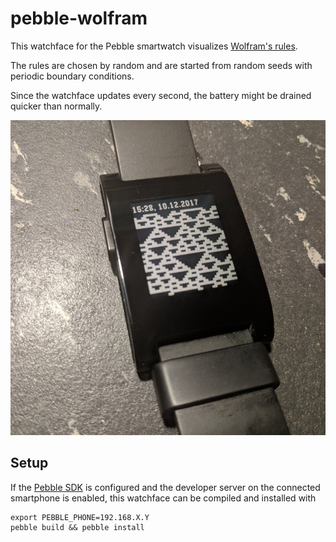 # pebble-wolfram

This watchface for the Pebble smartwatch visualizes [Wolfram's rules](http://mathworld.wolfram.com/ElementaryCellularAutomaton.html).

The rules are chosen by random and are started from random seeds with periodic
boundary conditions.

Since the watchface updates every second, the battery might be drained quicker
than normally.

![Picture of the watchface](doc/example.jpg)

## Setup

If the [Pebble SDK](https://developer.pebble.com/sdk/) is configured and the
developer server on the connected smartphone is enabled, this watchface can
be compiled and installed with

```
export PEBBLE_PHONE=192.168.X.Y
pebble build && pebble install
```
